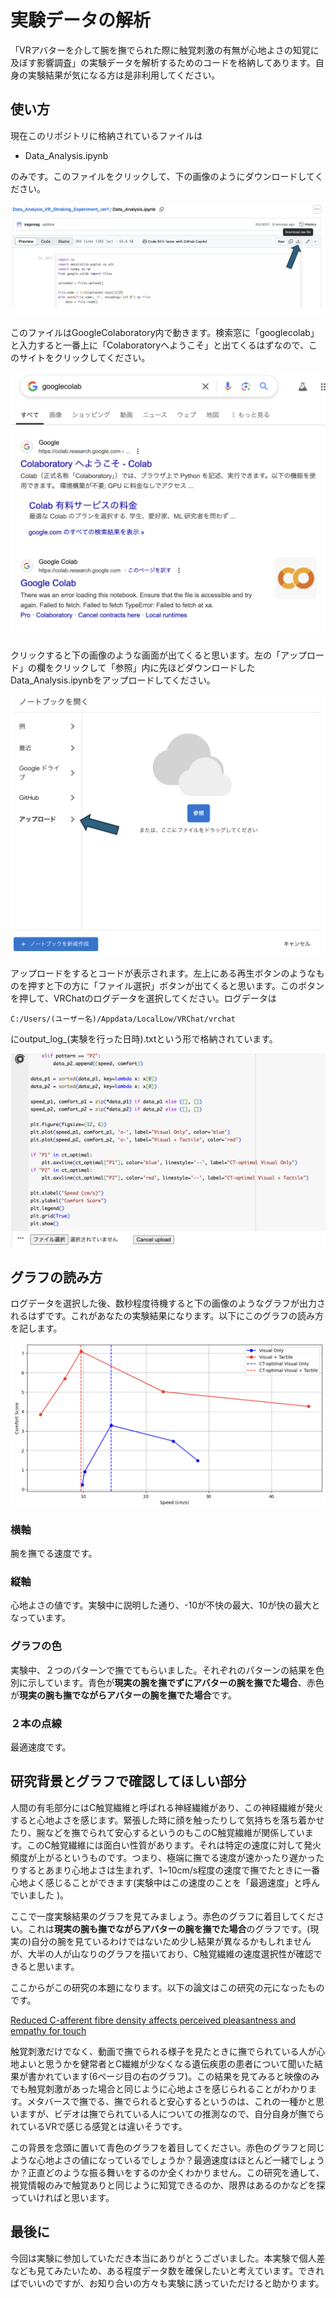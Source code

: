 # 実験データの解析

「VRアバターを介して腕を撫でられた際に触覚刺激の有無が心地よさの知覚に及ぼす影響調査」の実験データを解析するためのコードを格納してあります。自身の実験結果が気になる方は是非利用してください。

## 使い方

現在このリポジトリに格納されているファイルは
- Data_Analysis.ipynb

のみです。このファイルをクリックして、下の画像のようにダウンロードしてください。

![](images/Download.png)

このファイルはGoogleColaboratory内で動きます。検索窓に「googlecolab」と入力すると一番上に「Colaboratoryへようこそ」と出てくるはずなので、このサイトをクリックしてください。

![](images/Colab.png)

クリックすると下の画像のような画面が出てくると思います。左の「アップロード」の欄をクリックして「参照」内に先ほどダウンロードしたData_Analysis.ipynbをアップロードしてください。

![](images/Upload.png)

アップロードをするとコードが表示されます。左上にある再生ボタンのようなものを押すと下の方に「ファイル選択」ボタンが出てくると思います。このボタンを押して、VRChatのログデータを選択してください。ログデータは
```
C:/Users/(ユーザー名)/Appdata/LocalLow/VRChat/vrchat
```
にoutput_log_(実験を行った日時).txtという形で格納されています。

![](images/Operation.png)

## グラフの読み方

ログデータを選択した後、数秒程度待機すると下の画像のようなグラフが出力されるはずです。これがあなたの実験結果になります。以下にこのグラフの読み方を記します。

![](images/Graph.png)

### 横軸

腕を撫でる速度です。

### 縦軸

心地よさの値です。実験中に説明した通り、-10が不快の最大、10が快の最大となっています。

### グラフの色

実験中、２つのパターンで撫でてもらいました。それぞれのパターンの結果を色別に示しています。青色が**現実の腕を撫でずにアバターの腕を撫でた場合**、赤色が**現実の腕も撫でながらアバターの腕を撫でた場合**です。

### ２本の点線

最適速度です。

## 研究背景とグラフで確認してほしい部分

人間の有毛部分にはC触覚繊維と呼ばれる神経繊維があり、この神経繊維が発火すると心地よさを感じます。緊張した時に顔を触ったりして気持ちを落ち着かせたり、腕などを撫でられて安心するというのもこのC触覚繊維が関係しています。このC触覚繊維には面白い性質があります。それは特定の速度に対して発火頻度が上がるというものです。つまり、極端に撫でる速度が速かったり遅かったりするとあまり心地よさは生まれず、1~10cm/s程度の速度で撫でたときに一番心地よく感じることができます(実験中はこの速度のことを「最適速度」と呼んでいました
)。

ここで一度実験結果のグラフを見てみましょう。赤色のグラフに着目してください。これは**現実の腕も撫でながらアバターの腕を撫でた場合**のグラフです。(現実の)自分の腕を見ているわけではないため少し結果が異なるかもしれませんが、大半の人が山なりのグラフを描いており、C触覚繊維の速度選択性が確認できると思います。

ここからがこの研究の本題になります。以下の論文はこの研究の元になったものです。

[Reduced C-afferent fibre density affects perceived pleasantness and empathy for touch](https://www.researchgate.net/publication/50289290_Reduced_C-afferent_fibre_density_affects_perceived_pleasantness_and_empathy_for_touch)

触覚刺激だけでなく、動画で撫でられる様子を見たときに撫でられている人が心地よいと思うかを健常者とC繊維が少なくなる遺伝疾患の患者について聞いた結果が書かれています(6ページ目の右のグラフ)。この結果を見てみると映像のみでも触覚刺激があった場合と同じように心地よさを感じられることがわかります。メタバースで撫でる、撫でられると安心するというのは、これの一種かと思いますが、ビデオは撫でられている人についての推測なので、自分自身が撫でられているVRで感じる感覚とは違いそうです。

この背景を念頭に置いて青色のグラフを着目してください。赤色のグラフと同じような心地よさの値になっているでしょうか？最適速度はほとんど一緒でしょうか？正直どのような振る舞いをするのか全くわかりません。この研究を通して、視覚情報のみで触覚ありと同じように知覚できるのか、限界はあるのかなどを探っていければと思います。

## 最後に

今回は実験に参加していただき本当にありがとうございました。本実験で個人差なども見てみたいため、ある程度データ数を確保したいと考えています。できればでいいのですが、お知り合いの方々も実験に誘っていただけると助かります。
